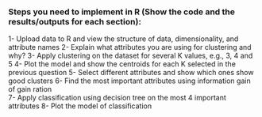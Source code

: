 ### Steps you need to implement in R (Show the code and the results/outputs for each section):
  1- Upload data to R and view the structure of data, dimensionality, and attribute names
  2- Explain what attributes you are using for clustering and why?
  3- Apply clustering on the dataset for several K values, e.g., 3, 4 and 5
  4- Plot the model and show the centroids for each K selected in the previous question
  5- Select different attributes and show which ones show good clusters
  6- Find the most important attributes using information gain of gain ration   
  7- Apply classification using decision tree on the most 4 important attributes
  8- Plot the model of classification
